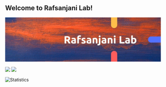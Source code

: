 ## Welcome to Rafsanjani Lab!
<!--
[![Twitter Follow](https://img.shields.io/twitter/follow/rafsanjaniLab?color=1DA1F2&logo=twitter&style=for-the-badge)](https://x.com/RafsanjaniHub)
[![My website](https://img.shields.io/website?label=rafsanjani.pythonanywhere.com&style=for-the-badge&url=http://rafsanjani.pythonanywhere.com/)](http://rafsanjani.pythonanywhere.com/)
-->
![Rafsanjani Lab](https://github.com/mrzResearchArena/mrzResearchArena/blob/master/lab.jpg)

<!-- [<img src="https://img.shields.io/badge/linkedin-%230077B5.svg?&style=for-the-badge&logo=linkedin&logoColor=white&color=black" />](https://www.linkedin.com/in/rafsanjaniLab/) -->

<p align = "center">

[<img src="https://img.shields.io/badge/twitter-%231DA1F2.svg?&style=for-the-badge&logo=twitter&logoColor=white&color=black" />](https://twitter.com/RafsanjaniLab/)
[<img src ="https://img.shields.io/badge/Website-%23.svg?&style=for-the-badge&logo=&logoColor=white%22&color=black">](http://rafsanjani.pythonanywhere.com/)
<!-- [![Visits Badge](https://badges.pufler.dev/visits/mrzresearcharena/mrzresearcharena?style=for-the-badge&color=black)](https://github.com/mrzresearcharena/mrzresearcharena) -->

</p>

<!-- [<img src="https://img.shields.io/badge/medium-%2312100E.svg?&style=for-the-badge&logo=medium&logoColor=white&color=black" />](https://medium.com/@rafsanjaniLab/) -->

<!-- Github Stats -->
![Statistics](https://github-readme-stats.vercel.app/api?username=mrzResearchArena&show_icons=true&hide_border=true)

<!--
**mrzResearchArena/mrzResearchArena** is a ✨ _special_ ✨ repository because its `README.md` (this file) appears on your GitHub profile.

Here are some ideas to get you started:

- 🔭 I’m currently working on ...
- 🌱 I’m currently learning ...
- 👯 I’m looking to collaborate on ...
- 🤔 I’m looking for help with ...
- 💬 Ask me about ...
- 📫 How to reach me: ...
- 😄 Pronouns: ...
- ⚡ Fun fact: ...
-->
